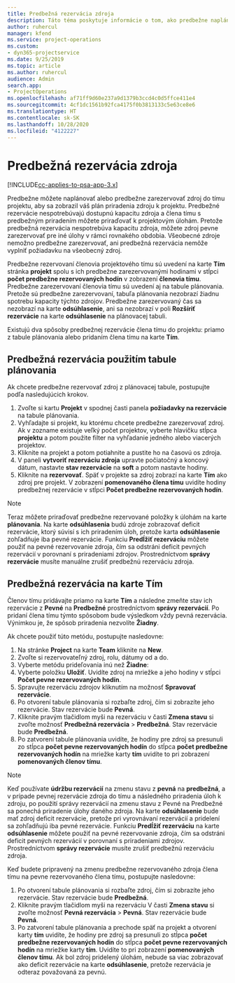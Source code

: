 ```yaml
---
title: Predbežná rezervácia zdroja
description: Táto téma poskytuje informácie o tom, ako predbežne naplánovať alebo predbežne rezervovať členov projektového tímu.
author: ruhercul
manager: kfend
ms.service: project-operations
ms.custom:
- dyn365-projectservice
ms.date: 9/25/2019
ms.topic: article
ms.author: ruhercul
audience: Admin
search.app:
- ProjectOperations
ms.openlocfilehash: af71ff9d60e237a9d1379b3ccd4c0d5ffce411e4
ms.sourcegitcommit: 4cf1dc1561b92fca4175f0b3813133c5e63ce8e6
ms.translationtype: HT
ms.contentlocale: sk-SK
ms.lasthandoff: 10/28/2020
ms.locfileid: "4122227"
---
```

# <a name="soft-book-a-resource"></a>Predbežná rezervácia zdroja

[!INCLUDE[cc-applies-to-psa-app-3.x](../includes/cc-applies-to-psa-app-3x.md)]

Predbežne môžete naplánovať alebo predbežne zarezervovať zdroj do tímu projektu, aby sa zobrazil váš plán priradenia zdroju k projektu. Predbežné rezervácie nespotrebúvajú dostupnú kapacitu zdroja a člena tímu s predbežným priradením môžete priraďovať k projektovým úlohám. Pretože predbežná rezervácia nespotrebúva kapacitu zdroja, môžete zdroj pevne zarezervovať pre iné úlohy v rámci rovnakého obdobia. Všeobecné zdroje nemožno predbežne zarezervovať, ani predbežná rezervácia nemôže vyplniť požiadavku na všeobecný zdroj.

Predbežne rezervovaní členovia projektového tímu sú uvedení na karte **Tím** stránka **projekt** spolu s ich predbežne zarezervovanými hodinami v stĺpci **počet predbežne rezervovaných hodín** v zobrazení **členovia tímu**. Predbežne zarezervovaní členovia tímu sú uvedení aj na tabule plánovania. Pretože sú predbežne zarezervovaní, tabuľa plánovania nezobrazí žiadnu spotrebu kapacity týchto zdrojov. Predbežne zarezervovaný čas sa nezobrazí na karte **odsúhlasenie**, ani sa nezobrazí v poli **Rozšíriť rezervácie** na karte **odsúhlasenie** na plánovacej tabuli. 

Existujú dva spôsoby predbežnej rezervácie člena tímu do projektu: priamo z tabule plánovania alebo pridaním člena tímu na karte **Tím**. 

## <a name="soft-book-from-the-schedule-board"></a>Predbežná rezervácia použitím tabule plánovania
Ak chcete predbežne rezervovať zdroj z plánovacej tabule, postupujte podľa nasledujúcich krokov. 

1. Zvoľte si kartu **Projekt** v spodnej časti panela **požiadavky na rezervácie** na tabule plánovania.
2. Vyhľadajte si projekt, ku ktorému chcete predbežne zarezervovať zdroj. Ak v zozname existuje veľký počet projektov, vyberte hlavičku stĺpca **projektu** a potom použite filter na vyhľadanie jedného alebo viacerých projektov.
3. Kliknite na projekt a potom potiahnite a pustite ho na časovú os zdroja.
5. V paneli **vytvoriť rezerváciu zdroja** upravte počiatočný a koncový dátum, nastavte **stav rezervácie** na **soft** a potom nastavte hodiny. 
6. Kliknite na **rezervovať**. Späť v projekte sa zdroj zobrazí na karte **Tím** ako zdroj pre projekt. V zobrazení **pomenovaného člena tímu** uvidíte hodiny predbežnej rezervácie v stĺpci **Počet predbežne rezervovaných hodín**.

> [!NOTE]
> Teraz môžete priraďovať predbežne rezervované položky k úlohám na karte **plánovania**. Na karte **odsúhlasenia** budú zdroje zobrazovať deficit rezervácie, ktorý súvisí s ich priradením úloh, pretože karta **odsúhlasenie** zohľadňuje iba pevné rezervácie. Funkciu **Predĺžiť rezerváciu** môžete použiť na pevné rezervovanie zdroja, čím sa odstráni deficit pevných rezervácií v porovnaní s priradeniami zdrojov. Prostredníctvom **správy rezervácie** musíte manuálne zrušiť predbežnú rezerváciu zdroja.

## <a name="soft-book-on-the-team-tab"></a>Predbežná rezervácia na karte Tím

Členov tímu pridávajte priamo na karte **Tím** a následne zmeňte stav ich rezervácie z **Pevné** na **Predbežné** prostredníctvom **správy rezervácií**. Po pridaní člena tímu týmto spôsobom bude výsledkom vždy pevná rezervácia. Výnimkou je, že spôsob priradenia nezvolíte **Žiadny**.

Ak chcete použiť túto metódu, postupujte nasledovne:

1. Na stránke **Project** na karte **Team** kliknite na **New**.
2. Zvoľte si rezervovateľný zdroj, rolu, dátumy od a do.
3. Vyberte metódu prideľovania inú než **Žiadne**:
4. Vyberte položku **Uložiť**. Uvidíte zdroj na mriežke a jeho hodiny v stĺpci **Počet pevne rezervovaných hodín**.
5. Spravujte rezerváciu zdrojov kliknutím na možnosť **Spravovať rezervácie**.
6. Po otvorení tabule plánovania si rozbaľte zdroj, čím si zobrazíte jeho rezervácie. Stav rezervácie bude **Pevná**.
7. Kliknite pravým tlačidlom myši na rezerváciu v časti **Zmena stavu** si zvoľte možnosť **Predbežná rezervácia** \> **Predbežná**. Stav rezervácie bude **Predbežná**.
8. Po zatvorení tabule plánovania uvidíte, že hodiny pre zdroj sa presunuli zo stĺpca **počet pevne rezervovaných hodín** do stĺpca **počet predbežne rezervovaných hodín** na mriežke karty **tím** uvidíte to pri zobrazení **pomenovaných členov tímu**.

> [!NOTE]
> Keď používate **údržbu rezervácií** na zmenu stavu z **pevná** na **predbežná**, a v prípade pevnej rezervácie zdroja do tímu a následného priradenia úloh k zdroju, po použití správy rezervácií na zmenu stavu z Pevné na Predbežné sa ponechá priradenie úlohy daného zdroja. Na karte **odsúhlasenie** bude mať zdroj deficit rezervácie, pretože pri vyrovnávaní rezervácií a pridelení sa zohľadňujú iba pevné rezervácie. Funkciu **Predĺžiť rezerváciu** na karte **odsúhlasenie** môžete použiť na pevné rezervovanie zdroja, čím sa odstráni deficit pevných rezervácií v porovnaní s priradeniami zdrojov. Prostredníctvom **správy rezervácie** musíte zrušiť predbežnú rezerváciu zdroja.

Keď budete pripravený na zmenu predbežne rezervovaného zdroja člena tímu na pevne rezervovaného člena tímu, postupujte nasledovne:

1. Po otvorení tabule plánovania si rozbaľte zdroj, čím si zobrazíte jeho rezervácie. Stav rezervácie bude **Predbežná**.
2. Kliknite pravým tlačidlom myši na rezerváciu V časti **Zmena stavu** si zvoľte možnosť **Pevná rezervácia** \> **Pevná**. Stav rezervácie bude **Pevná**.
3. Po zatvorení tabule plánovania a prechode späť na projekt a otvorení karty **tím** uvidíte, že hodiny pre zdroj sa presunuli zo stĺpca **počet predbežne rezervovaných hodín** do stĺpca **počet pevne rezervovaných hodín** na mriežke karty **tím**. Uvidíte to pri zobrazení **pomenovaných členov tímu**. Ak bol zdroj pridelený úlohám, nebude sa viac zobrazovať ako deficit rezervácie na karte **odsúhlasenie**, pretože rezervácia je odteraz považovaná za pevnú.

